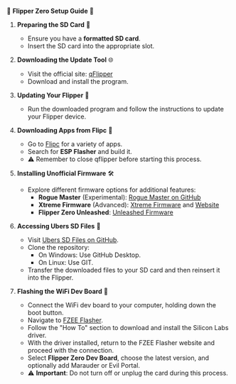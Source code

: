 📝 **Flipper Zero Setup Guide** 🚀

1. **Preparing the SD Card** 💾
    
    - Ensure you have a **formatted SD card**.
    - Insert the SD card into the appropriate slot.
2. **Downloading the Update Tool** 🌐
    
    - Visit the official site: [qFlipper](https://flipperzero.one/update)
    - Download and install the program.
3. **Updating Your Flipper** 🔄
    
    - Run the downloaded program and follow the instructions to update your Flipper device.
4. **Downloading Apps from Flipc** 📲
    
    - Go to [Flipc](https://flipc.org/) for a variety of apps.
    - Search for **ESP Flasher** and build it.
    - ⚠️ Remember to close qflipper before starting this process.
5. **Installing Unofficial Firmware** 🛠️
    
    - Explore different firmware options for additional features:
        - **Rogue Master** (Experimental): [Rogue Master on GitHub](https://github.com/RogueMaster/flipperzero-firmware-wPlugins/releases)
        - **Xtreme Firmware** (Advanced): [Xtreme Firmware](https://github.com/Flipper-XFW/Xtreme-Firmware) and [Website](https://flipper-xtre.me/)
        - **Flipper Zero Unleashed**: [Unleashed Firmware](https://github.com/DarkFlippers/unleashed-firmware)
6. **Accessing Ubers SD Files** 📂
    
    - Visit [Ubers SD Files on GitHub](https://github.com/skizzophrenic/Ubers-SD-Files).
    - Clone the repository:
        - On Windows: Use GitHub Desktop.
        - On Linux: Use GIT.
    - Transfer the downloaded files to your SD card and then reinsert it into the Flipper.
7. **Flashing the WiFi Dev Board** 📡
    
    - Connect the WiFi dev board to your computer, holding down the boot button.
    - Navigate to [FZEE Flasher](https://fzeeflasher.github.io/).
    - Follow the "How To" section to download and install the Silicon Labs driver.
    - With the driver installed, return to the FZEE Flasher website and proceed with the connection.
    - Select **Flipper Zero Dev Board**, choose the latest version, and optionally add Marauder or Evil Portal.
    - ⚠️ **Important**: Do not turn off or unplug the card during this process.
